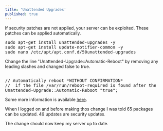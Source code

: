 ```yaml
---
title: 'Unattended Upgrades'
published: true
---
```


If security patches are not applied, your server can be exploited. These patches can be applied automatically.

<pre>
sudo apt-get install unattended-upgrades -y
sudo apt-get install update-notifier-common -y
sudo nano /etc/apt/apt.conf.d/50unattended-upgrades
</pre>
Change the line "Unattended-Upgrade::Automatic-Reboot" by removing any leading slashes and changed false to true.
   
<pre>   
// Automatically reboot *WITHOUT CONFIRMATION*
//  if the file /var/run/reboot-required is found after the upgrade
Unattended-Upgrade::Automatic-Reboot "true";
</pre>
Some more information is available [here](https://www.techrepublic.com/article/how-to-enable-automatic-security-updates-for-ubuntu-server/).

When I logged on and before making thos change I was told
65 packages can be updated.
46 updates are security updates.

The change should now keep my server up to date.

